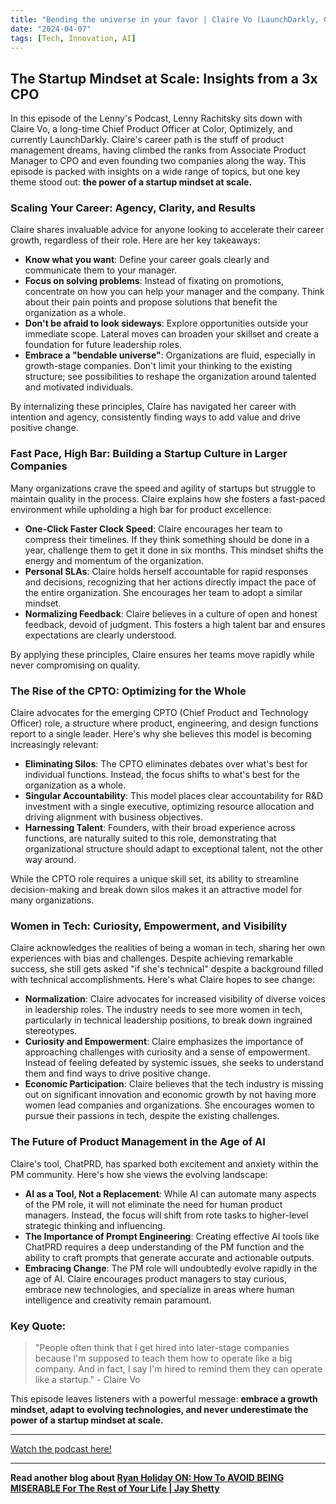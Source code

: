 ```yaml
---
title: "Bending the universe in your favor | Claire Vo (LaunchDarkly, Color, Optimizely, ChatPRD)"
date: "2024-04-07"
tags: [Tech, Innovation, AI]
---
```


## The Startup Mindset at Scale: Insights from a 3x CPO

In this episode of the Lenny's Podcast, Lenny Rachitsky sits down with Claire Vo, a long-time Chief Product Officer at Color, Optimizely, and currently LaunchDarkly. Claire's career path is the stuff of product management dreams, having climbed the ranks from Associate Product Manager to CPO and even founding two companies along the way. This episode is packed with insights on a wide range of topics, but one key theme stood out: **the power of a startup mindset at scale.**

### Scaling Your Career: Agency, Clarity, and Results

Claire shares invaluable advice for anyone looking to accelerate their career growth, regardless of their role. Here are her key takeaways:

- **Know what you want**: Define your career goals clearly and communicate them to your manager.
- **Focus on solving problems**: Instead of fixating on promotions, concentrate on how you can help your manager and the company. Think about their pain points and propose solutions that benefit the organization as a whole.
- **Don't be afraid to look sideways**: Explore opportunities outside your immediate scope. Lateral moves can broaden your skillset and create a foundation for future leadership roles.
- **Embrace a "bendable universe"**: Organizations are fluid, especially in growth-stage companies. Don't limit your thinking to the existing structure; see possibilities to reshape the organization around talented and motivated individuals.

By internalizing these principles, Claire has navigated her career with intention and agency, consistently finding ways to add value and drive positive change.

### Fast Pace, High Bar: Building a Startup Culture in Larger Companies

Many organizations crave the speed and agility of startups but struggle to maintain quality in the process. Claire explains how she fosters a fast-paced environment while upholding a high bar for product excellence:

- **One-Click Faster Clock Speed**: Claire encourages her team to compress their timelines. If they think something should be done in a year, challenge them to get it done in six months. This mindset shifts the energy and momentum of the organization.
- **Personal SLAs**: Claire holds herself accountable for rapid responses and decisions, recognizing that her actions directly impact the pace of the entire organization. She encourages her team to adopt a similar mindset.
- **Normalizing Feedback**: Claire believes in a culture of open and honest feedback, devoid of judgment. This fosters a high talent bar and ensures expectations are clearly understood.

By applying these principles, Claire ensures her teams move rapidly while never compromising on quality.

### The Rise of the CPTO: Optimizing for the Whole

Claire advocates for the emerging CPTO (Chief Product and Technology Officer) role, a structure where product, engineering, and design functions report to a single leader. Here's why she believes this model is becoming increasingly relevant:

- **Eliminating Silos**: The CPTO eliminates debates over what's best for individual functions. Instead, the focus shifts to what's best for the organization as a whole.
- **Singular Accountability**: This model places clear accountability for R&D investment with a single executive, optimizing resource allocation and driving alignment with business objectives.
- **Harnessing Talent**: Founders, with their broad experience across functions, are naturally suited to this role, demonstrating that organizational structure should adapt to exceptional talent, not the other way around.

While the CPTO role requires a unique skill set, its ability to streamline decision-making and break down silos makes it an attractive model for many organizations.

### Women in Tech: Curiosity, Empowerment, and Visibility

Claire acknowledges the realities of being a woman in tech, sharing her own experiences with bias and challenges. Despite achieving remarkable success, she still gets asked "if she's technical" despite a background filled with technical accomplishments. Here's what Claire hopes to see change:

- **Normalization**: Claire advocates for increased visibility of diverse voices in leadership roles. The industry needs to see more women in tech, particularly in technical leadership positions, to break down ingrained stereotypes.
- **Curiosity and Empowerment**: Claire emphasizes the importance of approaching challenges with curiosity and a sense of empowerment. Instead of feeling defeated by systemic issues, she seeks to understand them and find ways to drive positive change.
- **Economic Participation**: Claire believes that the tech industry is missing out on significant innovation and economic growth by not having more women lead companies and organizations. She encourages women to pursue their passions in tech, despite the existing challenges.

### The Future of Product Management in the Age of AI

Claire's tool, ChatPRD, has sparked both excitement and anxiety within the PM community. Here's how she views the evolving landscape:

- **AI as a Tool, Not a Replacement**: While AI can automate many aspects of the PM role, it will not eliminate the need for human product managers. Instead, the focus will shift from rote tasks to higher-level strategic thinking and influencing.
- **The Importance of Prompt Engineering**: Creating effective AI tools like ChatPRD requires a deep understanding of the PM function and the ability to craft prompts that generate accurate and actionable outputs.
- **Embracing Change**: The PM role will undoubtedly evolve rapidly in the age of AI. Claire encourages product managers to stay curious, embrace new technologies, and specialize in areas where human intelligence and creativity remain paramount.

### Key Quote:

> "People often think that I get hired into later-stage companies because I'm supposed to teach them how to operate like a big company. And in fact, I say I'm hired to remind them they can operate like a startup." - Claire Vo

This episode leaves listeners with a powerful message: **embrace a growth mindset, adapt to evolving technologies, and never underestimate the power of a startup mindset at scale.**

---

<a href="https://youtube.com/watch?v=aXGo1o_baBo" target="_blank">Watch the podcast here!</a>

---

**Read another blog about [Ryan Holiday ON: How To AVOID BEING MISERABLE For The Rest of Your Life | Jay Shetty](./20230508-ryanholiday-jayshettypodcast)**
